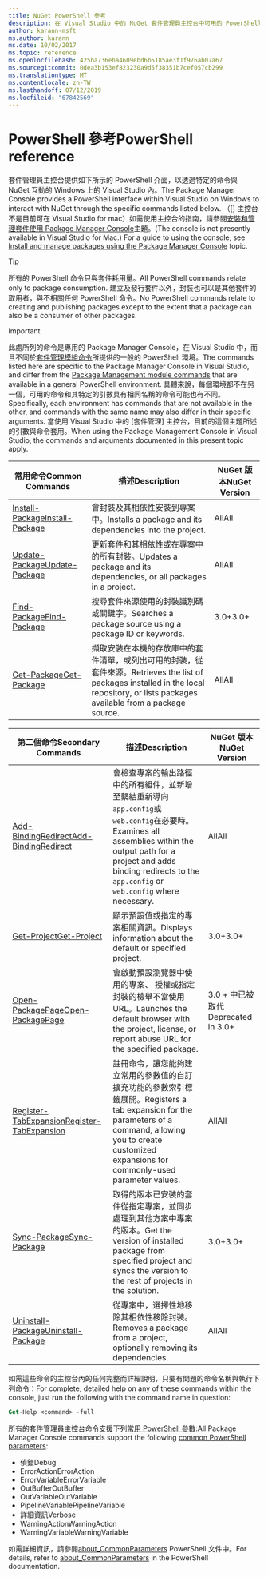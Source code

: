 ```yaml
---
title: NuGet PowerShell 參考
description: 在 Visual Studio 中的 NuGet 套件管理員主控台中可用的 PowerShell 命令來完成的參考。
author: karann-msft
ms.author: karann
ms.date: 10/02/2017
ms.topic: reference
ms.openlocfilehash: 425ba736eba4609ebd6b5185ae3f1f976ab07a67
ms.sourcegitcommit: 0dea3b153ef823230a9d5f38351b7cef057cb299
ms.translationtype: MT
ms.contentlocale: zh-TW
ms.lasthandoff: 07/12/2019
ms.locfileid: "67842569"
---
```

# <a name="powershell-reference"></a><span data-ttu-id="77ee0-103">PowerShell 參考</span><span class="sxs-lookup"><span data-stu-id="77ee0-103">PowerShell reference</span></span>

<span data-ttu-id="77ee0-104">套件管理員主控台提供如下所示的 PowerShell 介面，以透過特定的命令與 NuGet 互動的 Windows 上的 Visual Studio 內。</span><span class="sxs-lookup"><span data-stu-id="77ee0-104">The Package Manager Console provides a PowerShell interface within Visual Studio on Windows to interact with NuGet through the specific commands listed below.</span></span> <span data-ttu-id="77ee0-105">（[] 主控台不是目前可在 Visual Studio for mac）如需使用主控台的指南，請參閱[安裝和管理套件使用 Package Manager Console](../tools/package-manager-console.md)主題。</span><span class="sxs-lookup"><span data-stu-id="77ee0-105">(The console is not presently available in Visual Studio for Mac.) For a guide to using the console, see [Install and manage packages using the Package Manager Console](../tools/package-manager-console.md) topic.</span></span>

> [!Tip]
> <span data-ttu-id="77ee0-106">所有的 PowerShell 命令只與套件耗用量。</span><span class="sxs-lookup"><span data-stu-id="77ee0-106">All PowerShell commands relate only to package consumption.</span></span> <span data-ttu-id="77ee0-107">建立及發行套件以外，封裝也可以是其他套件的取用者，與不相關任何 PowerShell 命令。</span><span class="sxs-lookup"><span data-stu-id="77ee0-107">No PowerShell commands relate to creating and publishing packages except to the extent that a package can also be a consumer of other packages.</span></span>

> [!Important]
> <span data-ttu-id="77ee0-108">此處所列的命令是專用的 Package Manager Console，在 Visual Studio 中，而且不同於[套件管理模組命令](/powershell/module/packagemanagement/?view=powershell-6)所提供的一般的 PowerShell 環境。</span><span class="sxs-lookup"><span data-stu-id="77ee0-108">The commands listed here are specific to the Package Manager Console in Visual Studio, and differ from the [Package Management module commands](/powershell/module/packagemanagement/?view=powershell-6) that are available in a general PowerShell environment.</span></span> <span data-ttu-id="77ee0-109">具體來說，每個環境都不在另一個，可用的命令和其特定的引數具有相同名稱的命令可能也有不同。</span><span class="sxs-lookup"><span data-stu-id="77ee0-109">Specifically, each environment has commands that are not available in the other, and commands with the same name may also differ in their specific arguments.</span></span> <span data-ttu-id="77ee0-110">當使用 Visual Studio 中的 [套件管理] 主控台，目前的這個主題所述的引數與命令套用。</span><span class="sxs-lookup"><span data-stu-id="77ee0-110">When using the Package Management Console in Visual Studio, the commands and arguments documented in this present topic apply.</span></span>

| <span data-ttu-id="77ee0-111">常用命令</span><span class="sxs-lookup"><span data-stu-id="77ee0-111">Common Commands</span></span> | <span data-ttu-id="77ee0-112">描述</span><span class="sxs-lookup"><span data-stu-id="77ee0-112">Description</span></span> | <span data-ttu-id="77ee0-113">NuGet 版本</span><span class="sxs-lookup"><span data-stu-id="77ee0-113">NuGet Version</span></span> |
| --- | --- | --- |
| [<span data-ttu-id="77ee0-114">Install-Package</span><span class="sxs-lookup"><span data-stu-id="77ee0-114">Install-Package</span></span>](ps-ref-install-package.md) | <span data-ttu-id="77ee0-115">會封裝及其相依性安裝到專案中。</span><span class="sxs-lookup"><span data-stu-id="77ee0-115">Installs a package and its dependencies into the project.</span></span> | <span data-ttu-id="77ee0-116">All</span><span class="sxs-lookup"><span data-stu-id="77ee0-116">All</span></span> |
| [<span data-ttu-id="77ee0-117">Update-Package</span><span class="sxs-lookup"><span data-stu-id="77ee0-117">Update-Package</span></span>](ps-ref-update-package.md) | <span data-ttu-id="77ee0-118">更新套件和其相依性或在專案中的所有封裝。</span><span class="sxs-lookup"><span data-stu-id="77ee0-118">Updates a package and its dependencies, or all packages in a project.</span></span> | <span data-ttu-id="77ee0-119">All</span><span class="sxs-lookup"><span data-stu-id="77ee0-119">All</span></span> |
| [<span data-ttu-id="77ee0-120">Find-Package</span><span class="sxs-lookup"><span data-stu-id="77ee0-120">Find-Package</span></span>](ps-ref-find-package.md) | <span data-ttu-id="77ee0-121">搜尋套件來源使用的封裝識別碼或關鍵字。</span><span class="sxs-lookup"><span data-stu-id="77ee0-121">Searches a package source using a package ID or keywords.</span></span> | <span data-ttu-id="77ee0-122">3.0+</span><span class="sxs-lookup"><span data-stu-id="77ee0-122">3.0+</span></span> |
| [<span data-ttu-id="77ee0-123">Get-Package</span><span class="sxs-lookup"><span data-stu-id="77ee0-123">Get-Package</span></span>](ps-ref-get-package.md) | <span data-ttu-id="77ee0-124">擷取安裝在本機的存放庫中的套件清單，或列出可用的封裝，從套件來源。</span><span class="sxs-lookup"><span data-stu-id="77ee0-124">Retrieves the list of packages installed in the local repository, or lists packages available from a package source.</span></span> | <span data-ttu-id="77ee0-125">All</span><span class="sxs-lookup"><span data-stu-id="77ee0-125">All</span></span> |

| <span data-ttu-id="77ee0-126">第二個命令</span><span class="sxs-lookup"><span data-stu-id="77ee0-126">Secondary Commands</span></span> | <span data-ttu-id="77ee0-127">描述</span><span class="sxs-lookup"><span data-stu-id="77ee0-127">Description</span></span> | <span data-ttu-id="77ee0-128">NuGet 版本</span><span class="sxs-lookup"><span data-stu-id="77ee0-128">NuGet Version</span></span> |
| --- | --- | --- |
| [<span data-ttu-id="77ee0-129">Add-BindingRedirect</span><span class="sxs-lookup"><span data-stu-id="77ee0-129">Add-BindingRedirect</span></span>](ps-ref-add-bindingredirect.md) | <span data-ttu-id="77ee0-130">會檢查專案的輸出路徑中的所有組件，並新增至繫結重新導向`app.config`或`web.config`在必要時。</span><span class="sxs-lookup"><span data-stu-id="77ee0-130">Examines all assemblies within the output path for a project and adds binding redirects to the `app.config` or `web.config` where necessary.</span></span> | <span data-ttu-id="77ee0-131">All</span><span class="sxs-lookup"><span data-stu-id="77ee0-131">All</span></span> |
| [<span data-ttu-id="77ee0-132">Get-Project</span><span class="sxs-lookup"><span data-stu-id="77ee0-132">Get-Project</span></span>](ps-ref-get-project.md) | <span data-ttu-id="77ee0-133">顯示預設值或指定的專案相關資訊。</span><span class="sxs-lookup"><span data-stu-id="77ee0-133">Displays information about the default or specified project.</span></span> | <span data-ttu-id="77ee0-134">3.0+</span><span class="sxs-lookup"><span data-stu-id="77ee0-134">3.0+</span></span> |
| [<span data-ttu-id="77ee0-135">Open-PackagePage</span><span class="sxs-lookup"><span data-stu-id="77ee0-135">Open-PackagePage</span></span>](ps-ref-open-packagepage.md) | <span data-ttu-id="77ee0-136">會啟動預設瀏覽器中使用的專案、 授權或指定封裝的檢舉不當使用 URL。</span><span class="sxs-lookup"><span data-stu-id="77ee0-136">Launches the default browser with the project, license, or report abuse URL for the specified package.</span></span> | <span data-ttu-id="77ee0-137">3\.0 + 中已被取代</span><span class="sxs-lookup"><span data-stu-id="77ee0-137">Deprecated in 3.0+</span></span> |
| [<span data-ttu-id="77ee0-138">Register-TabExpansion</span><span class="sxs-lookup"><span data-stu-id="77ee0-138">Register-TabExpansion</span></span>](ps-ref-register-tabexpansion.md) | <span data-ttu-id="77ee0-139">註冊命令，讓您能夠建立常用的參數值的自訂擴充功能的參數索引標籤展開。</span><span class="sxs-lookup"><span data-stu-id="77ee0-139">Registers a tab expansion for the parameters of a command, allowing you to create customized expansions for commonly-used parameter values.</span></span> | <span data-ttu-id="77ee0-140">All</span><span class="sxs-lookup"><span data-stu-id="77ee0-140">All</span></span> |
| [<span data-ttu-id="77ee0-141">Sync-Package</span><span class="sxs-lookup"><span data-stu-id="77ee0-141">Sync-Package</span></span>](ps-ref-sync-package.md) | <span data-ttu-id="77ee0-142">取得的版本已安裝的套件從指定專案，並同步處理到其他方案中專案的版本。</span><span class="sxs-lookup"><span data-stu-id="77ee0-142">Get the version of installed package from specified project and syncs the version to the rest of projects in the solution.</span></span> | <span data-ttu-id="77ee0-143">3.0+</span><span class="sxs-lookup"><span data-stu-id="77ee0-143">3.0+</span></span> |
| [<span data-ttu-id="77ee0-144">Uninstall-Package</span><span class="sxs-lookup"><span data-stu-id="77ee0-144">Uninstall-Package</span></span>](ps-ref-uninstall-package.md) | <span data-ttu-id="77ee0-145">從專案中，選擇性地移除其相依性移除封裝。</span><span class="sxs-lookup"><span data-stu-id="77ee0-145">Removes a package from a project, optionally removing its dependencies.</span></span> | <span data-ttu-id="77ee0-146">All</span><span class="sxs-lookup"><span data-stu-id="77ee0-146">All</span></span> |

<span data-ttu-id="77ee0-147">如需這些命令的主控台內的任何完整而詳細說明，只要有問題的命令名稱與執行下列命令：</span><span class="sxs-lookup"><span data-stu-id="77ee0-147">For complete, detailed help on any of these commands within the console, just run the following with the command name in question:</span></span>

```ps
Get-Help <command> -full
```

<span data-ttu-id="77ee0-148">所有的套件管理員主控台命令支援下列[常用 PowerShell 參數](http://go.microsoft.com/fwlink/?LinkID=113216):</span><span class="sxs-lookup"><span data-stu-id="77ee0-148">All Package Manager Console commands support the following [common PowerShell parameters](http://go.microsoft.com/fwlink/?LinkID=113216):</span></span>

- <span data-ttu-id="77ee0-149">偵錯</span><span class="sxs-lookup"><span data-stu-id="77ee0-149">Debug</span></span>
- <span data-ttu-id="77ee0-150">ErrorAction</span><span class="sxs-lookup"><span data-stu-id="77ee0-150">ErrorAction</span></span>
- <span data-ttu-id="77ee0-151">ErrorVariable</span><span class="sxs-lookup"><span data-stu-id="77ee0-151">ErrorVariable</span></span>
- <span data-ttu-id="77ee0-152">OutBuffer</span><span class="sxs-lookup"><span data-stu-id="77ee0-152">OutBuffer</span></span>
- <span data-ttu-id="77ee0-153">OutVariable</span><span class="sxs-lookup"><span data-stu-id="77ee0-153">OutVariable</span></span>
- <span data-ttu-id="77ee0-154">PipelineVariable</span><span class="sxs-lookup"><span data-stu-id="77ee0-154">PipelineVariable</span></span>
- <span data-ttu-id="77ee0-155">詳細資訊</span><span class="sxs-lookup"><span data-stu-id="77ee0-155">Verbose</span></span>
- <span data-ttu-id="77ee0-156">WarningAction</span><span class="sxs-lookup"><span data-stu-id="77ee0-156">WarningAction</span></span>
- <span data-ttu-id="77ee0-157">WarningVariable</span><span class="sxs-lookup"><span data-stu-id="77ee0-157">WarningVariable</span></span>

<span data-ttu-id="77ee0-158">如需詳細資訊，請參閱[about_CommonParameters](http://go.microsoft.com/fwlink/?LinkID=113216) PowerShell 文件中。</span><span class="sxs-lookup"><span data-stu-id="77ee0-158">For details, refer to [about_CommonParameters](http://go.microsoft.com/fwlink/?LinkID=113216) in the PowerShell documentation.</span></span>
